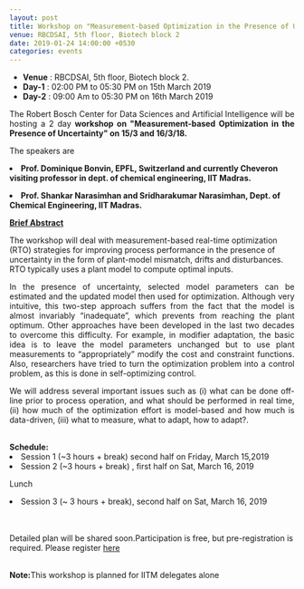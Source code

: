 ```yaml
---
layout: post
title: Workshop on "Measurement-based Optimization in the Presence of Uncertainty"
venue: RBCDSAI, 5th floor, Biotech block 2
date: 2019-01-24 14:00:00 +0530
categories: events
---
```

<ul class="mb-5" >
	<li><b>Venue</b> : RBCDSAI, 5th floor, Biotech block 2.</li>
	 <li><b>Day-1</b> : 02:00 PM to 05:30 PM on 15th March 2019 </li>
	 <li><b>Day-2</b> : 09:00 Am to 05:30 PM on 16th March 2019</li>
</ul>

<p align="justify">The Robert Bosch Center for Data Sciences and Artificial Intelligence will be hosting a 2 day <strong> workshop on "Measurement-based Optimization in the Presence of Uncertainty​" on 15/3 and 16/3/18.</strong></p> 
<p align="justify">The speakers are 

<strong><li>Prof. Dominique Bonvin, EPFL, Switzerland and currently Cheveron visiting professor in dept. of chemical engineering, IIT Madras.</li>

<li>Prof. Shankar Narasimhan and Sridharakumar Narasimhan, Dept. of Chemical Engineering, IIT Madras.</li></strong></p>


<p align="justify"><strong><u>Brief Abstract</u></strong>

The workshop will deal with measurement-based real-time optimization (RTO) strategies for improving process performance in the presence of uncertainty in the form of plant-model mismatch, drifts and disturbances. RTO typically uses a plant model to compute optimal inputs.<p>

 

<p align="justify">In the presence of uncertainty, selected model parameters can be estimated and the updated model then used for optimization. Although very intuitive, this two-step approach suffers from the fact that the model is almost invariably “inadequate”, which prevents from reaching the plant optimum. Other approaches have been developed in the last two decades to overcome this difficulty. For example, in modifier adaptation, the basic idea is to leave the model parameters unchanged but to use plant measurements to “appropriately” modify the cost and constraint functions. Also, researchers have tried to turn the optimization problem into a control problem, as this is done in self-optimizing control.</p>

 

<p align="justify">We will address several important issues such as (i) what can be done off-line prior to process operation, and what should be performed in real time, (ii) how much of the optimization effort is model-based and how much is data-driven, (iii) what to measure, what to adapt, how to adapt?.</p>

<br>
<strong>Schedule:</strong>

<li>Session 1 (~3 hours + break) second half on Friday, March 15,2019 </li>


<li>Session 2 (~3 hours + break) , first half on Sat, March 16, 2019 </li>


Lunch


<li>Session 3 (~ 3 hours + break), second half on Sat, March 16, 2019</li><br><br>


Detailed plan will be shared soon.Participation is free, but pre-registration is required.  Please register <a href="https://docs.google.com/forms/d/e/1FAIpQLSfFeG8amTBNZhDM7KfNBp0JIqJfdHKmU8q9cCd5aSZBWx4guQ/viewform">here</a><br><br><p><strong>Note:</strong>This workshop is planned for IITM delegates alone</p>
      
